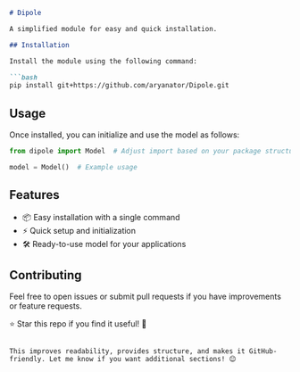 
```md
# Dipole  

A simplified module for easy and quick installation.  

## Installation  

Install the module using the following command:  

```bash
pip install git+https://github.com/aryanator/Dipole.git
```  

## Usage  

Once installed, you can initialize and use the model as follows:  

```python
from dipole import Model  # Adjust import based on your package structure

model = Model()  # Example usage
```  

## Features  

- 📦 Easy installation with a single command  
- ⚡ Quick setup and initialization  
- 🛠️ Ready-to-use model for your applications  

## Contributing  

Feel free to open issues or submit pull requests if you have improvements or feature requests.  



⭐ Star this repo if you find it useful! 🚀  
```  

This improves readability, provides structure, and makes it GitHub-friendly. Let me know if you want additional sections! 😊

